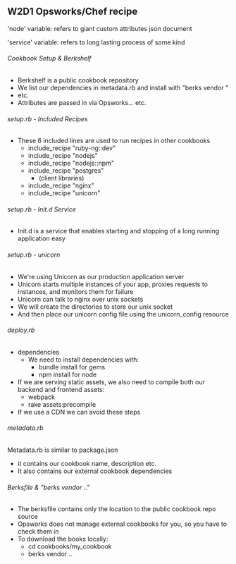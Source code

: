 ## W2D1 Opsworks/Chef recipe

'node' variable: refers to giant custom attributes json document

'service' variable: refers to long lasting process of some kind

###### Cookbook Setup & Berkshelf

* Berkshelf is a public cookbook repository
* We list our dependencies in metadata.rb and install with "berks vendor <path>"
* etc.
* Attributes are passed in via Opsworks... etc.

###### setup.rb - Included Recipes
* These 6 included lines are used to run recipes in other cookbooks
  * include_recipe "ruby-ng::dev"
  * include_recipe "nodejs"
  * include_recipe "nodejs::npm"
  * include_recipe "postgres"
    * (client libraries)
  * include_recipe "nginx"
  * include_recipe "unicorn"

###### setup.rb - Init.d Service
* Init.d is a service that enables starting and stopping of a long running application easy

###### setup.rb - unicorn
* We're using Unicorn as our production application server
* Unicorn starts multiple instances of your app, proxies requests to instances, and monitors them for failure
* Unicorn can talk to nginx over unix sockets
* We will create the directories to store our unix socket
* And then place our unicorn config file using the unicorn_config resource

###### deploy.rb

* dependencies
  * We need to install dependencies with:
    * bundle install for gems
    * npm install for node
* If we are serving static assets, we also need to compile both our backend and frontend assets:
  * webpack
  * rake assets:precompile
* If we use a CDN we can avoid these steps

###### metadata.rb
Metadata.rb is similar to package.json
* it contains our cookbook name, description etc.
* It also contains our external cookbook dependencies

###### Berksfile & "berks vendor .."
* The berksfile contains only the location to the public cookbook repo source
* Opsworks does not manage external cookbooks for you, so you have to check them in
* To download the books locally:
  * cd cookbooks/my_cookbook
  * berks vendor ..